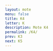 ```yaml
---
layout: mote
menu: false
title: K4
letter: K
description: Mote K4
permalink: /K4/
prev: K3
next: K5
---
```

